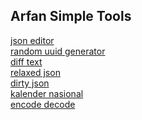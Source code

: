 ## Arfan Simple Tools

<a href="/json">json editor</a> <br>
<a href="/uuid">random uuid generator</a><br>
<a href="/diff">diff text</a><br>
<a href="/rjson">relaxed json</a><br>
<a href="/dirty-json">dirty json</a><br>
<a href="/kalender">kalender nasional</a><br>
<a href="/encodecode">encode decode</a><br>



